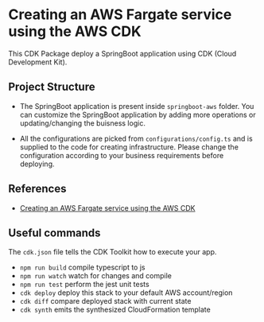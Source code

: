 # Creating an AWS Fargate service using the AWS CDK

This CDK Package deploy a SpringBoot application using CDK (Cloud Development Kit).

## Project Structure

* The SpringBoot application is present inside `springboot-aws` folder. You can customize the SpringBoot application by adding more operations or updating/changing the buisness logic.

* All the configurations are picked from `configurations/config.ts` and is supplied to the code for creating infrastructure. Please change the configuration according to your business requirements before deploying.  

## References

* [Creating an AWS Fargate service using the AWS CDK](https://docs.aws.amazon.com/cdk/latest/guide/ecs_example.html)

## Useful commands

The `cdk.json` file tells the CDK Toolkit how to execute your app.

 * `npm run build`   compile typescript to js
 * `npm run watch`   watch for changes and compile
 * `npm run test`    perform the jest unit tests
 * `cdk deploy`      deploy this stack to your default AWS account/region
 * `cdk diff`        compare deployed stack with current state
 * `cdk synth`       emits the synthesized CloudFormation template
